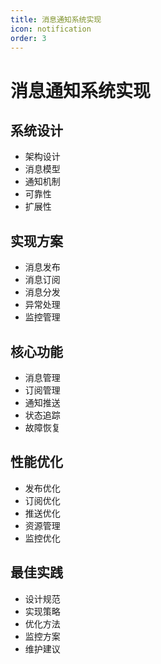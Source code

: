 ```yaml
---
title: 消息通知系统实现
icon: notification
order: 3
---
```


# 消息通知系统实现

## 系统设计
- 架构设计
- 消息模型
- 通知机制
- 可靠性
- 扩展性

## 实现方案
- 消息发布
- 消息订阅
- 消息分发
- 异常处理
- 监控管理

## 核心功能
- 消息管理
- 订阅管理
- 通知推送
- 状态追踪
- 故障恢复

## 性能优化
- 发布优化
- 订阅优化
- 推送优化
- 资源管理
- 监控优化

## 最佳实践
- 设计规范
- 实现策略
- 优化方法
- 监控方案
- 维护建议
